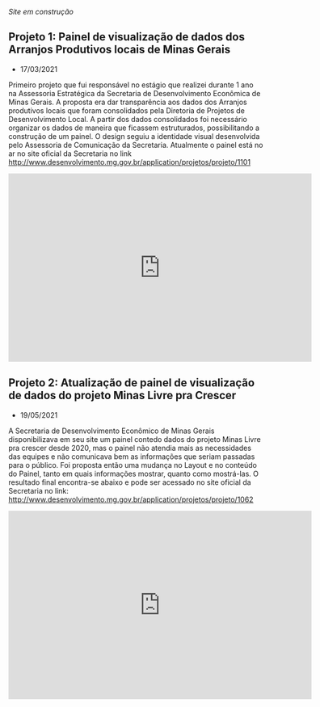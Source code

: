 *Site em construção*

## Projeto 1: Painel de visualização de dados dos Arranjos Produtivos locais de Minas Gerais
- 17/03/2021

Primeiro projeto que fui responsável no estágio que realizei durante 1 ano na Assessoria Estratégica da Secretaria de Desenvolvimento Econômica de Minas Gerais. A proposta era dar transparência aos dados dos Arranjos produtivos locais que foram consolidados pela Diretoria de Projetos de Desenvolvimento Local. A partir dos dados consolidados foi necessário organizar os dados de maneira que ficassem estruturados, possibilitando a construção de um painel. O design seguiu a identidade visual desenvolvida pelo Assessoria de Comunicação da Secretaria. Atualmente o painel está no ar no site oficial da Secretaria no link http://www.desenvolvimento.mg.gov.br/application/projetos/projeto/1101

<iframe width="600" height="373" src="https://app.powerbi.com/view?r=eyJrIjoiYTYwZGI0ODgtZmMxMy00M2VmLWE4NTUtZmM2ZTBkN2UxYTM0IiwidCI6Ijc1YjQwNzkyLTNhNjAtNDJjNS1hZGEyLTljNGUzOGVhYjkyMiJ9&pageName=ReportSection" frameborder="0" allowFullScreen="true"></iframe>

## Projeto 2: Atualização de painel de visualização de dados do projeto Minas Livre pra Crescer
- 19/05/2021

A Secretaria de Desenvolvimento Econômico de Minas Gerais disponibilizava em seu site um painel contedo dados do projeto Minas Livre pra crescer desde 2020, mas o painel não atendia mais as necessidades das equipes e não comunicava bem as informações que seriam passadas para o público. Foi proposta então uma mudança no Layout e no conteúdo do Painel, tanto em quais informações mostrar, quanto como mostrá-las. O resultado final encontra-se abaixo e pode ser acessado no site oficial da Secretaria no link: http://www.desenvolvimento.mg.gov.br/application/projetos/projeto/1062

<iframe width="600" height="373" src="https://app.powerbi.com/view?r=eyJrIjoiYTE3ZWM1YWItOTFiNy00OTg2LWE1ZWQtNzg2YjNhMTQwODVlIiwidCI6Ijc1YjQwNzkyLTNhNjAtNDJjNS1hZGEyLTljNGUzOGVhYjkyMiJ9&pageName=ReportSection" frameborder="0" allowFullScreen="true"></iframe>

